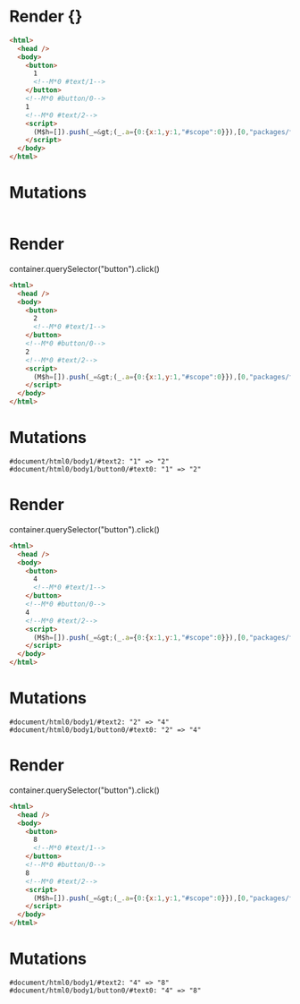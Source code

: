 # Render {}
```html
<html>
  <head />
  <body>
    <button>
      1
      <!--M*0 #text/1-->
    </button>
    <!--M*0 #button/0-->
    1
    <!--M*0 #text/2-->
    <script>
      (M$h=[]).push(_=&gt;(_.a={0:{x:1,y:1,"#scope":0}}),[0,"packages/translator-tags/src/__tests__/fixtures/let-tag/template.marko_0_x_y",])
    </script>
  </body>
</html>
```

# Mutations
```

```


# Render 
container.querySelector("button").click()

```html
<html>
  <head />
  <body>
    <button>
      2
      <!--M*0 #text/1-->
    </button>
    <!--M*0 #button/0-->
    2
    <!--M*0 #text/2-->
    <script>
      (M$h=[]).push(_=&gt;(_.a={0:{x:1,y:1,"#scope":0}}),[0,"packages/translator-tags/src/__tests__/fixtures/let-tag/template.marko_0_x_y",])
    </script>
  </body>
</html>
```

# Mutations
```
#document/html0/body1/#text2: "1" => "2"
#document/html0/body1/button0/#text0: "1" => "2"
```


# Render 
container.querySelector("button").click()

```html
<html>
  <head />
  <body>
    <button>
      4
      <!--M*0 #text/1-->
    </button>
    <!--M*0 #button/0-->
    4
    <!--M*0 #text/2-->
    <script>
      (M$h=[]).push(_=&gt;(_.a={0:{x:1,y:1,"#scope":0}}),[0,"packages/translator-tags/src/__tests__/fixtures/let-tag/template.marko_0_x_y",])
    </script>
  </body>
</html>
```

# Mutations
```
#document/html0/body1/#text2: "2" => "4"
#document/html0/body1/button0/#text0: "2" => "4"
```


# Render 
container.querySelector("button").click()

```html
<html>
  <head />
  <body>
    <button>
      8
      <!--M*0 #text/1-->
    </button>
    <!--M*0 #button/0-->
    8
    <!--M*0 #text/2-->
    <script>
      (M$h=[]).push(_=&gt;(_.a={0:{x:1,y:1,"#scope":0}}),[0,"packages/translator-tags/src/__tests__/fixtures/let-tag/template.marko_0_x_y",])
    </script>
  </body>
</html>
```

# Mutations
```
#document/html0/body1/#text2: "4" => "8"
#document/html0/body1/button0/#text0: "4" => "8"
```